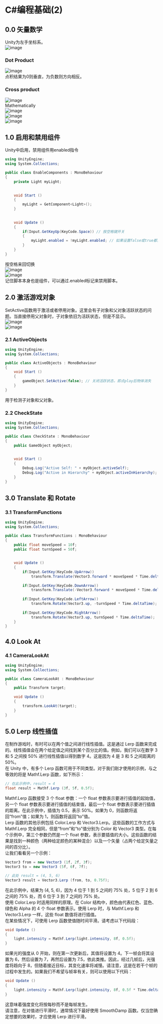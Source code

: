 # C#编程基础(2)

## 0.0 矢量数学
Unity为左手坐标系。
<br>![image](https://user-images.githubusercontent.com/74708198/201700916-3778efbf-5e4e-4700-91cf-de48a8ba7634.png)

### Dot Product
![image](https://user-images.githubusercontent.com/74708198/201699099-37eb58fe-9ab7-4b56-8a63-4536e6d9edc3.png)
<br>点积结果为0则垂直，为负数则方向相反。

### Cross product
![image](https://user-images.githubusercontent.com/74708198/201700802-15ed5f43-c9fe-4956-b7fb-c54378861ef2.png)
<br>Mathematically
<br>![image](https://user-images.githubusercontent.com/74708198/201701711-9362de9a-8d60-436b-97fd-3c46051f9dba.png)
<br>![image](https://user-images.githubusercontent.com/74708198/201701840-cfa9ace8-30b6-420f-a6a4-b1c6627362f8.png)
<br>![image](https://user-images.githubusercontent.com/74708198/201701895-50fcbad0-a412-46e8-add9-dee6848fd9d9.png)

## 1.0 启用和禁用组件
Unity中启用，禁用组件用enabled指令
```C#
using UnityEngine;
using System.Collections;

public class EnableComponents : MonoBehaviour
{
    private Light myLight;
    
    
    void Start ()
    {
        myLight = GetComponent<Light>();
    }
    
    
    void Update ()
    {
        if(Input.GetKeyUp(KeyCode.Space)) // 按空格键开关
        {
            myLight.enabled = !myLight.enabled; // 如果设置false或true都只能处发一次
        }
    }
}
```
按空格来回切换
<br>![image](https://user-images.githubusercontent.com/74708198/201703669-4368b559-e925-416b-b999-14a598bec3c4.png)
<br>![image](https://user-images.githubusercontent.com/74708198/201703698-775bf2d9-9770-42e2-ab55-bcc3d6116413.png)
<br>记住脚本本身也是组件，可以通过.enabled标记来禁用脚本。

## 2.0 激活游戏对象
SetActive函数用于激活或者停用对象。这里会有子对象和父对象活跃状态的问题。当直接停用父对象时，子对象依旧为活跃状态，但是不显示。
<br>![image](https://user-images.githubusercontent.com/74708198/201753273-e6e56828-ad9e-4e74-ac2e-c0ea67d59d5d.png)
<br>![image](https://user-images.githubusercontent.com/74708198/201753344-1fdeb2b2-f7ca-469e-af21-0a50602183a1.png)

### 2.1 ActiveObjects

```C#
using UnityEngine;
using System.Collections;

public class ActiveObjects : MonoBehaviour
{
    void Start ()
    {
        gameObject.SetActive(false); // 关闭活跃状态，即点play后物体消失
    }
}
```

用于检测子对象和父对象。
### 2.2 CheckState
```C#
using UnityEngine;
using System.Collections;

public class CheckState : MonoBehaviour
{
    public GameObject myObject;
    
    
    void Start ()
    {
        Debug.Log("Active Self: " + myObject.activeSelf);              // 检测自己
        Debug.Log("Active in Hierarchy" + myObject.activeInHierarchy); // 检测父级
    }
}
```

## 3.0 Translate 和 Rotate

### 3.1 TransformFunctions
```C#
using UnityEngine;
using System.Collections;

public class TransformFunctions : MonoBehaviour
{
    public float moveSpeed = 10f;
    public float turnSpeed = 50f;
    
    
    void Update ()
    {
        if(Input.GetKey(KeyCode.UpArrow))
            transform.Translate(Vector3.forward * moveSpeed * Time.deltaTime);
        
        if(Input.GetKey(KeyCode.DownArrow))
            transform.Translate(-Vector3.forward * moveSpeed * Time.deltaTime);
        
        if(Input.GetKey(KeyCode.LeftArrow))
            transform.Rotate(Vector3.up, -turnSpeed * Time.deltaTime);
        
        if(Input.GetKey(KeyCode.RightArrow))
            transform.Rotate(Vector3.up, turnSpeed * Time.deltaTime);
    }
}
```
## 4.0 Look At

### 4.1 CameraLookAt
```C#
using UnityEngine;
using System.Collections;

public class CameraLookAt : MonoBehaviour
{
    public Transform target;
    
    void Update ()
    {
        transform.LookAt(target);
    }
}
```

## 5.0 Lerp 线性插值
在制作游戏时，有时可以在两个值之间进行线性插值。这是通过 Lerp 函数来完成的。线性插值会在两个给定值之间找到某个百分比的值。例如，我们可以在数字 3 和 5 之间按 50% 进行线性插值以得到数字 4。这是因为 4 是 3 和 5 之间距离的 50%。
<br>在 Unity 中，有多个 Lerp 函数可用于不同类型。对于我们刚才使用的示例，与之等效的将是 Mathf.Lerp 函数，如下所示：
```C#
// 在此示例中，result = 4
float result = Mathf.Lerp (3f, 5f, 0.5f);
```
Mathf.Lerp 函数接受 3 个 float 参数：一个 float 参数表示要进行插值的起始值，另一个 float 参数表示要进行插值的结束值，最后一个 float 参数表示要进行插值的距离。在此示例中，插值为 0.5，表示 50%。如果为 0，则函数将返回“from”值；如果为 1，则函数将返回“to”值。
<br>Lerp 函数的其他示例包括 Color.Lerp 和 Vector3.Lerp。这些函数的工作方式与 Mathf.Lerp 完全相同，但是“from”和“to”值分别为 Color 和 Vector3 类型。在每个示例中，第三个参数仍然是一个 float 参数，表示要插值的大小。这些函数的结果是找到一种颜色（两种给定颜色的某种混合）以及一个矢量（占两个给定矢量之间的百分比）。
<br>让我们看看另一个示例：
```C#
Vector3 from = new Vector3 (1f, 2f, 3f);
Vector3 to = new Vector3 (5f, 6f, 7f);

// 此处 result = (4, 5, 6)
Vector3 result = Vector3.Lerp (from, to, 0.75f);
```
在此示例中，结果为 (4, 5, 6)，因为 4 位于 1 到 5 之间的 75% 处，5 位于 2 到 6 之间的 75% 处，而 6 位于 3 到 7 之间的 75% 处。
<br>使用 Color.Lerp 时适用同样的原理。在 Color 结构中，颜色由代表红色、蓝色、绿色和 Alpha 的 4 个 float 参数表示。使用 Lerp 时，与 Mathf.Lerp 和 Vector3.Lerp 一样，这些 float 数值将进行插值。
<br>在某些情况下，可使用 Lerp 函数使值随时间平滑。请考虑以下代码段：
```C#
void Update ()
{
    light.intensity = Mathf.Lerp(light.intensity, 8f, 0.5f);
}
```
如果光的强度从 0 开始，则在第一次更新后，其值将设置为 4。下一帧会将其设置为 6，然后设置为 7，再然后设置为 7.5，依此类推。因此，经过几帧后，光强度将趋向于 8，但随着接近目标，其变化速率将减慢。请注意，这是在若干个帧的过程中发生的。如果我们不希望与帧率有关，则可以使用以下代码：
```C#
void Update ()
{
    light.intensity = Mathf.Lerp(light.intensity, 8f, 0.5f * Time.deltaTime);
}
```
这意味着强度变化将按每秒而不是每帧发生。
<br>请注意，在对值进行平滑时，通常情况下最好使用 SmoothDamp 函数。仅当您确定想要的效果时，才应使用 Lerp 进行平滑。
